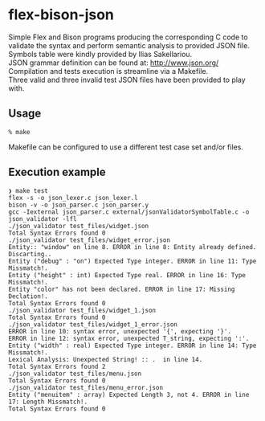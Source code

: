 # flex-bison-json

Simple Flex and Bison programs producing the corresponding C code to validate the syntax
and perform semantic analysis to provided JSON file.
<br>
Symbols table were kindly provided by Ilias Sakellariou.
<br>
JSON grammar definition can be found at: http://www.json.org/
<br>
Compilation and tests execution is streamline via a Makefile.
<br>
Three valid and three invalid test JSON files have been provided to play with.

## Usage
```
% make
```
Makefile can be configured to use a different test case set and/or files.

## Execution example
```
❯ make test
flex -s -o json_lexer.c json_lexer.l
bison -v -o json_parser.c json_parser.y
gcc -Iexternal json_parser.c external/jsonValidatorSymbolTable.c -o json_validator -lfl
./json_validator test_files/widget.json
Total Syntax Errors found 0 
./json_validator test_files/widget_error.json
Entity:: "window" on line 8. ERROR in line 8: Entity already defined. Discarting..
Entity ("debug" : "on") Expected Type integer. ERROR in line 11: Type Missmatch!.
Entity ("height" : int) Expected Type real. ERROR in line 16: Type Missmatch!.
Entity "color" has not been declared. ERROR in line 17: Missing Declation!.
Total Syntax Errors found 0 
./json_validator test_files/widget_1.json
Total Syntax Errors found 0 
./json_validator test_files/widget_1_error.json
ERROR in line 10: syntax error, unexpected '{', expecting '}'.
ERROR in line 12: syntax error, unexpected T_string, expecting ':'.
Entity ("width" : real) Expected Type integer. ERROR in line 14: Type Missmatch!.
Lexical Analysis: Unexpected String! :: .  in line 14. 
Total Syntax Errors found 2 
./json_validator test_files/menu.json
Total Syntax Errors found 0 
./json_validator test_files/menu_error.json
Entity ("menuitem" : array) Expected Length 3, not 4. ERROR in line 17: Length Missmatch!.
Total Syntax Errors found 0 
```
